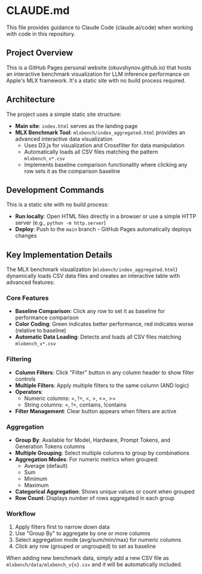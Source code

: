 # CLAUDE.md

This file provides guidance to Claude Code (claude.ai/code) when working with code in this repository.

## Project Overview

This is a GitHub Pages personal website (okuvshynov.github.io) that hosts an interactive benchmark visualization for LLM inference performance on Apple's MLX framework. It's a static site with no build process required.

## Architecture

The project uses a simple static site structure:
- **Main site**: `index.html` serves as the landing page
- **MLX Benchmark Tool**: `mlxbench/index_aggregated.html` provides an advanced interactive data visualization
  - Uses D3.js for visualization and Crossfilter for data manipulation
  - Automatically loads all CSV files matching the pattern `mlxbench_v*.csv`
  - Implements baseline comparison functionality where clicking any row sets it as the comparison baseline

## Development Commands

This is a static site with no build process:
- **Run locally**: Open HTML files directly in a browser or use a simple HTTP server (e.g., `python -m http.server`)
- **Deploy**: Push to the `main` branch - GitHub Pages automatically deploys changes

## Key Implementation Details

The MLX benchmark visualization (`mlxbench/index_aggregated.html`) dynamically loads CSV data files and creates an interactive table with advanced features:

### Core Features
- **Baseline Comparison**: Click any row to set it as baseline for performance comparison
- **Color Coding**: Green indicates better performance, red indicates worse (relative to baseline)
- **Automatic Data Loading**: Detects and loads all CSV files matching `mlxbench_v*.csv`

### Filtering
- **Column Filters**: Click "Filter" button in any column header to show filter controls
- **Multiple Filters**: Apply multiple filters to the same column (AND logic)
- **Operators**: 
  - Numeric columns: =, !=, <, >, <=, >=
  - String columns: =, !=, contains, !contains
- **Filter Management**: Clear button appears when filters are active

### Aggregation
- **Group By**: Available for Model, Hardware, Prompt Tokens, and Generation Tokens columns
- **Multiple Grouping**: Select multiple columns to group by combinations
- **Aggregation Modes**: For numeric metrics when grouped:
  - Average (default)
  - Sum
  - Minimum
  - Maximum
- **Categorical Aggregation**: Shows unique values or count when grouped
- **Row Count**: Displays number of rows aggregated in each group

### Workflow
1. Apply filters first to narrow down data
2. Use "Group By" to aggregate by one or more columns
3. Select aggregation mode (avg/sum/min/max) for numeric columns
4. Click any row (grouped or ungrouped) to set as baseline

When adding new benchmark data, simply add a new CSV file as `mlxbench/data/mlxbench_v{n}.csv` and it will be automatically included.